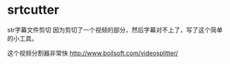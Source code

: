 # srtcutter
str字幕文件剪切
因为剪切了一个视频的部分，然后字幕对不上了，写了这个简单的小工具。

这个视频分割器非常快
<http://www.boilsoft.com/videosplitter/> 